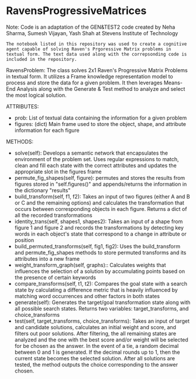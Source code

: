 # RavensProgressiveMatrices

Note: Code is an adaptation of the GEN&TEST2 code created by Neha Sharma, Sumesh Vijayan, Yash Shah at Stevens Institute of Technology
    
    The notebook listed in this repository was used to create a cognitive agent capable of solving Raven's Prgoressive Matrix problems in textual form. The text data used along with the correpsonding code is included in the repository.
    
RavensProblem: 
        The class solves 2x1 Raven's Progressive Matrix Problems in textual form. It utilizes a Frame knowledge 
    representation model to process and store the data for a given problem. It then leverages Means-End Analysis 
    along with the Generate & Test method to analyze and select the most logical solution.
    
ATTRIBUTES:
  - prob: List of textual data containing the information for a given problem
  - figures: (dict) Main frame used to store the object, shape, and attribute information for each figure
       
METHODS:
  - solve(self): 
        Develops a semantic network that encapsulates the environment of the problem set.
        Uses regular expressions to match, clean and fill each state with the correct attributes and
        updates the appropriate slot in the figures frame
  - permute_fig_shapes(self, figure): 
        permutes and stores the results from figures stored in "self.figures()"
        and appends/returns the information in the dictionary "results"
  - build_transform(self, f1, f2): 
        Takes an input of two figures (either A and B or C and the remaining options) and calculates the 
        transformation that occurs between corresponding objects in each figure. Returns a dict
        of all the recorded transformations
   - identity_trans(self, shapes1, shapes2):
        Takes an input of a shape from figure 1 and figure 2 and records the transformations by detecting
        key words in each object's state that correspond to a change in attribute or position
   - build_permuted_transforms(self, fig1, fig2): 
        Uses the build_transform and permute_fig_shapes methods to store permuted transforms and 
        its attributes into a new frame
   - weight_transform_graph(self, graphs)::
        Calculates weights that influences the selection of a solution by accumulating points based on the
        presence of certain keywords
   - compare_transforms(self, t1, t2):
        Compares the goal state with a search state by calculating a difference metric that is heavily influenced
        by matching word occurrences and other factors in both states
   - generate(self):
        Generates the target/goal transformation state along with all possible search states. Returns two variables:
        target_transforms, and  choice_transforms
   - test(self, target_transforms, choice_transforms):
        Takes an input of target and candidate solutions, calculates an initial weight and score, and filters out poor solutions.
        After filtering, the all remaining states are analyzed and the one with the best score and/or weight will be selected for
        be chosen as the answer. In the event of a tie, a random decimal between 0 and 1 is generated. If the
        decimal rounds up to 1, then the current state becomes the selected solution. After all solutions are 
            tested, the method outputs the choice corresponding to the answer chosen.
